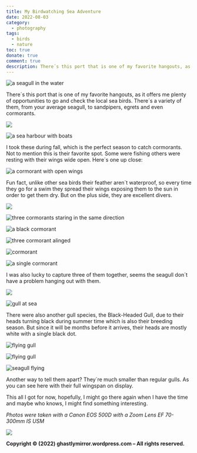 ```yaml
---
title: My Birdwatching Sea Adventure
date: 2022-08-03
category:
  - photography
tags:
  - birds
  - nature
toc: true
donate: true
comment: true
description: There´s this port that is one of my favorite hangouts, as it offers me plenty of opportunities to go and check the local sea birds, from Seagulls to Cormorants.
---
```


![a seagull in the water](images/52260217023_c927303569_c.jpg)

There´s this port that is one of my favorite hangouts, as it offers me plenty of opportunities to go and check the local sea birds. There´s a variety of them, from your average seagull, to sandpipers, egrets and even cormorants.

![](images/XLIltwg.png)

![a sea harbour with boats](images/52260200151_62b2c77b61_c.jpg)

I took these during fall, which is the perfect season to catch cormorants. Not to mention this is their favorite spot. Some were fishing others were resting with their wings wide open. Here´s one up close:

![a cormorant with open wings](images/52260480814_260c0a7ffa_c.jpg)

Fun fact, unlike other sea birds their feather aren´t waterproof, so every time they go for a swim they spread their wings exposing them to the sun in order to get them dry. But on the plus side, they are excellent divers.

![](images/XLIltwg.png)

![three cormorants staring in the same direction](images/52260203566_fd18f56e00_c.jpg)

![a black cormorant](images/52259233567_3bf8f761bd_c.jpg)

![three cormorant alinged](images/52260204291_1c417b2236_c.jpg)

![cormorant](images/52260484444_0aa90b79cd_c.jpg)

![a single cormorant](images/52259236102_626f482d08_c.jpg)

I was also lucky to capture three of them together, seems the seagull don´t have a problem hanging out with them.

![](images/XLIltwg.png)

![gull at sea](images/52260224933_1a44439b2e_c.jpg)

There were also another gull species, the Black-Headed Gull, due to their heads turning black during summer time which is also their breeding season. But since it will be months before it arrives, their heads are mostly white with a single black dot.

![flying gull](images/52260690495_783d477ff5_c.jpg)

![flying gull](images/52259240707_f5661f4004_c.jpg)

![seagull flying](images/52260211481_f56ed90ef9_c.jpg)

Another way to tell them apart? They´re much smaller than regular gulls. As you can see here with their full wingspan on display.

This all I got for now, hopefully, I might go there again when I have the time and maybe who knows, I might find something interesting.

_Photos were taken with a Canon EOS 500D with a Zoom Lens EF 70-300mm IS USM_

![](images/XLIltwg.png)

**Copyright © (2022) ghastlymirror.wordpress.com – All rights reserved.**
